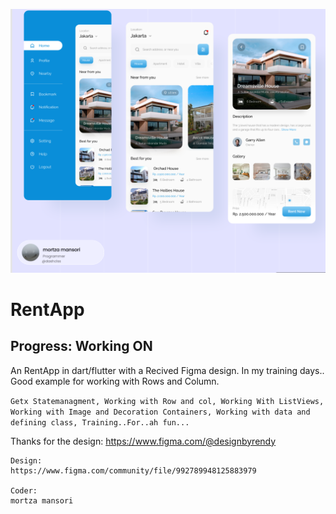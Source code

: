 ![Image Description](_cover.png)
# RentApp
## Progress: Working ON

An RentApp in dart/flutter with a Recived Figma design.
In my training days..
Good example for working with Rows and Column.

``
Getx Statemanagment,
Working with Row and col,
Working With ListViews,
Working with Image and Decoration Containers,
Working with data and defining class,
Training..For..ah fun...
``


Thanks for the design: https://www.figma.com/@designbyrendy
```
Design:
https://www.figma.com/community/file/992789948125883979

Coder:
mortza mansori
```

